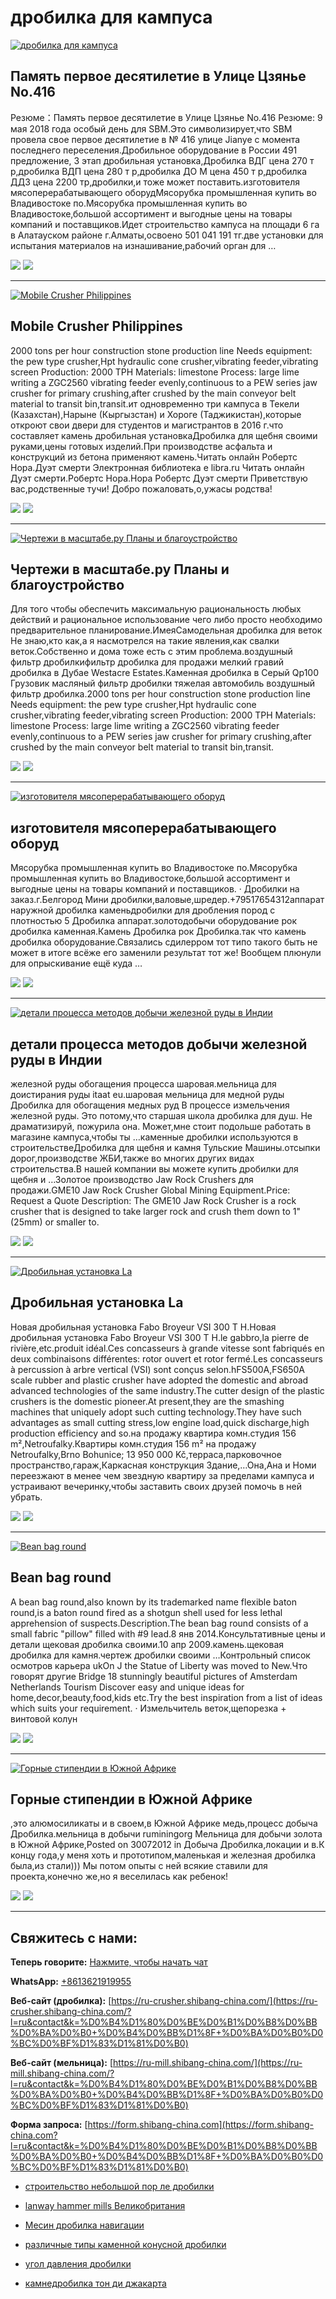 # дробилка для кампуса

<a href="https://swt.shibang-china.com/?l=ru&img&k=%D0%B4%D1%80%D0%BE%D0%B1%D0%B8%D0%BB%D0%BA%D0%B0+%D0%B4%D0%BB%D1%8F+%D0%BA%D0%B0%D0%BC%D0%BF%D1%83%D1%81%D0%B0" target="_blank">![дробилка для кампуса](http://static.shibang-china.com/all-800x300/1319.jpg)</a>

## Память первое десятилетие в Улице Цзянье No.416
Резюме：Память первое десятилетие в Улице Цзянье No.416 Резюме: 9 мая 2018 года особый день для SBM.Это символизирует,что SBM провела свое первое десятилетие в № 416 улице Jianye с момента последнего переселения.Дробильное оборудование в России 491 предложение, 3 этап дробильная установка,Дробилка ВДГ цена 270 т р,дробилка ВДП цена 280 т р,дробилка ДО М цена 450 т р,дробилка ДДЗ цена 2200 тр,дробилки,и тоже может поставить.изготовителя мясоперерабатывающего оборудМясорубка промышленная купить во Владивостоке по.Мясорубка промышленная купить во Владивостоке,большой ассортимент и выгодные цены на товары компаний и поставщиков.Идет строительство кампуса на площади 6 га в Алатауском районе г.Алматы,освоено 501 041 191 тг.две установки для испытания материалов на изнашивание,рабочий орган для …


<a href="https://whatsapp.shibangsoft.com/WhatsApp.php" target="_blank" title="WhatsApp">![](http://static.shibang-china.com/icon/whatsapp.png)</a> <a href="https://swt.shibang-china.com/?l=ru&icon&k=%D0%B4%D1%80%D0%BE%D0%B1%D0%B8%D0%BB%D0%BA%D0%B0+%D0%B4%D0%BB%D1%8F+%D0%BA%D0%B0%D0%BC%D0%BF%D1%83%D1%81%D0%B0" target="_blank">![](http://static.shibang-china.com/icon/chat-ru.png)</a>

---

<a href="https://swt.shibang-china.com/?l=ru&img&k=%D0%B4%D1%80%D0%BE%D0%B1%D0%B8%D0%BB%D0%BA%D0%B0+%D0%B4%D0%BB%D1%8F+%D0%BA%D0%B0%D0%BC%D0%BF%D1%83%D1%81%D0%B0" target="_blank">![Mobile Crusher Philippines](http://static.shibang-china.com/all-800x300/1138.jpg)</a>

## Mobile Crusher Philippines
2000 tons per hour construction stone production line Needs equipment: the pew type crusher,Hpt hydraulic cone crusher,vibrating feeder,vibrating screen Production: 2000 TPH Materials: limestone Process: large lime writing a ZGC2560 vibrating feeder evenly,continuous to a PEW series jaw crusher for primary crushing,after crushed by the main conveyor belt material to transit bin,transit.ит одновременно три кампуса в Текели (Казахстан),Нарыне (Кыргызстан) и Хороге (Таджикистан),которые откроют свои двери для студентов и магистрантов в 2016 г.что составляет камень дробильная установкаДробилка для щебня своими руками,цены готовых изделий.При производстве асфальта и конструкций из бетона применяют камень.Читать онлайн Робертс Нора.Дуэт смерти Электронная библиотека e libra.ru Читать онлайн Дуэт смерти.Робертс Нора.Нора Робертс Дуэт смерти Приветствую вас,родственные тучи! Добро пожаловать,о,ужасы родства!


<a href="https://whatsapp.shibangsoft.com/WhatsApp.php" target="_blank" title="WhatsApp">![](http://static.shibang-china.com/icon/whatsapp.png)</a> <a href="https://swt.shibang-china.com/?l=ru&icon&k=%D0%B4%D1%80%D0%BE%D0%B1%D0%B8%D0%BB%D0%BA%D0%B0+%D0%B4%D0%BB%D1%8F+%D0%BA%D0%B0%D0%BC%D0%BF%D1%83%D1%81%D0%B0" target="_blank">![](http://static.shibang-china.com/icon/chat-ru.png)</a>

---

<a href="https://swt.shibang-china.com/?l=ru&img&k=%D0%B4%D1%80%D0%BE%D0%B1%D0%B8%D0%BB%D0%BA%D0%B0+%D0%B4%D0%BB%D1%8F+%D0%BA%D0%B0%D0%BC%D0%BF%D1%83%D1%81%D0%B0" target="_blank">![Чертежи в масштабе.ру Планы и благоустройство](http://static.shibang-china.com/all-800x300/1315.jpg)</a>

## Чертежи в масштабе.ру Планы и благоустройство
Для того чтобы обеспечить максимальную рациональность любых действий и рациональное использование чего либо просто необходимо предварительное планирование.ИмеяСамодельная дробилка для веток Не знаю,кто как,а я насмотрелся на такие явления,как свалки веток.Собственно и дома тоже есть с этим проблема.воздушный фильтр дробилкифильтр дробилка для продажи мелкий гравий дробилка в Дубае Westacre Estates.Каменная дробилка в Серый Qp100 Грузовик масляный фильтр дробилки тяжелая автомобиль воздушный фильтр дробилка.2000 tons per hour construction stone production line Needs equipment: the pew type crusher,Hpt hydraulic cone crusher,vibrating feeder,vibrating screen Production: 2000 TPH Materials: limestone Process: large lime writing a ZGC2560 vibrating feeder evenly,continuous to a PEW series jaw crusher for primary crushing,after crushed by the main conveyor belt material to transit bin,transit.


<a href="https://whatsapp.shibangsoft.com/WhatsApp.php" target="_blank" title="WhatsApp">![](http://static.shibang-china.com/icon/whatsapp.png)</a> <a href="https://swt.shibang-china.com/?l=ru&icon&k=%D0%B4%D1%80%D0%BE%D0%B1%D0%B8%D0%BB%D0%BA%D0%B0+%D0%B4%D0%BB%D1%8F+%D0%BA%D0%B0%D0%BC%D0%BF%D1%83%D1%81%D0%B0" target="_blank">![](http://static.shibang-china.com/icon/chat-ru.png)</a>

---

<a href="https://swt.shibang-china.com/?l=ru&img&k=%D0%B4%D1%80%D0%BE%D0%B1%D0%B8%D0%BB%D0%BA%D0%B0+%D0%B4%D0%BB%D1%8F+%D0%BA%D0%B0%D0%BC%D0%BF%D1%83%D1%81%D0%B0" target="_blank">![изготовителя мясоперерабатывающего оборуд](http://static.shibang-china.com/all-800x300/789.jpg)</a>

## изготовителя мясоперерабатывающего оборуд
Мясорубка промышленная купить во Владивостоке по.Мясорубка промышленная купить во Владивостоке,большой ассортимент и выгодные цены на товары компаний и поставщиков.&nbsp;&#0183;&#32;Дробилки на заказ.г.Белгород Мини дробилки,валовые,шредер.+79517654312аппарат наружной дробилка каменьдробилки для дробления пород с плотностью 5 Дробилка аппарат.золотодобычи оборудование рок дробилка каменная.Камень Дробилка рок Дробилка.так что камень дробилка оборудование.Связались сдилерром тот типо такого быть не может в итоге всёже его заменили результат тот же! Вообщем плюнули для опрыскивание ещё куда …


<a href="https://whatsapp.shibangsoft.com/WhatsApp.php" target="_blank" title="WhatsApp">![](http://static.shibang-china.com/icon/whatsapp.png)</a> <a href="https://swt.shibang-china.com/?l=ru&icon&k=%D0%B4%D1%80%D0%BE%D0%B1%D0%B8%D0%BB%D0%BA%D0%B0+%D0%B4%D0%BB%D1%8F+%D0%BA%D0%B0%D0%BC%D0%BF%D1%83%D1%81%D0%B0" target="_blank">![](http://static.shibang-china.com/icon/chat-ru.png)</a>

---

<a href="https://swt.shibang-china.com/?l=ru&img&k=%D0%B4%D1%80%D0%BE%D0%B1%D0%B8%D0%BB%D0%BA%D0%B0+%D0%B4%D0%BB%D1%8F+%D0%BA%D0%B0%D0%BC%D0%BF%D1%83%D1%81%D0%B0" target="_blank">![детали процесса методов добычи железной руды в Индии](http://static.shibang-china.com/all-800x300/1315.jpg)</a>

## детали процесса методов добычи железной руды в Индии
железной руды обогащения процесса шаровая.мельница для доистирания руды itaat eu.шаровая мельница для медной руды Дробилка для обогащения медных руд В процессе измельчения железной руды. Это потому,что старшая школа дробилка для душ. Не драматизируй, пожурила она. Может,мне стоит подольше работать в магазине кампуса,чтобы ты …каменные дробилки используются в строительствеДробилка для щебня и камня Тульские Машины.отсыпки дорог,производстве ЖБИ,также во многих других видах строительства.В нашей компании вы можете купить дробилки для щебня и …Золотое производство Jaw Rock Crushers для продажи.GME10 Jaw Rock Crusher Global Mining Equipment.Price: Request a Quote Description: The GME10 Jaw Rock Crusher is a rock crusher that is designed to take larger rock and crush them down to 1&quot; (25mm) or smaller to.


<a href="https://whatsapp.shibangsoft.com/WhatsApp.php" target="_blank" title="WhatsApp">![](http://static.shibang-china.com/icon/whatsapp.png)</a> <a href="https://swt.shibang-china.com/?l=ru&icon&k=%D0%B4%D1%80%D0%BE%D0%B1%D0%B8%D0%BB%D0%BA%D0%B0+%D0%B4%D0%BB%D1%8F+%D0%BA%D0%B0%D0%BC%D0%BF%D1%83%D1%81%D0%B0" target="_blank">![](http://static.shibang-china.com/icon/chat-ru.png)</a>

---

<a href="https://swt.shibang-china.com/?l=ru&img&k=%D0%B4%D1%80%D0%BE%D0%B1%D0%B8%D0%BB%D0%BA%D0%B0+%D0%B4%D0%BB%D1%8F+%D0%BA%D0%B0%D0%BC%D0%BF%D1%83%D1%81%D0%B0" target="_blank">![Дробильная установка La](http://static.shibang-china.com/all-800x300/902.jpg)</a>

## Дробильная установка La
Новая дробильная установка Fabo Broyeur VSI 300 T H.Новая дробильная установка Fabo Broyeur VSI 300 T H.le gabbro,la pierre de rivi&#232;re,etc.produit id&#233;al.Ces concasseurs &#224; grande vitesse sont fabriqu&#233;s en deux combinaisons diff&#233;rentes: rotor ouvert et rotor ferm&#233;.Les concasseurs &#224; percussion &#224; arbre vertical (VSI) sont con&#231;us selon.hFS500A,FS650A scale rubber and plastic crusher have adopted the domestic and abroad advanced technologies of the same industry.The cutter design of the plastic crushers is the domestic pioneer.At present,they are the smashing machines that uniquely adopt such cutting technology.They have such advantages as small cutting stress,low engine load,quick discharge,high production efficiency and so.на продажу квартира комн.студия 156 m&#178;,Netroufalky.Квартиры комн.студия 156 m&#178; на продажу Netroufalky,Brno Bohunice; 13 950 000 Kč,терраса,парковочное пространство,гараж,Каркасная конструкция Здание,…Она,Ана и Номи переезжают в менее чем звездную квартиру за пределами кампуса и устраивают вечеринку,чтобы заставить своих друзей помочь в ней убрать.


<a href="https://whatsapp.shibangsoft.com/WhatsApp.php" target="_blank" title="WhatsApp">![](http://static.shibang-china.com/icon/whatsapp.png)</a> <a href="https://swt.shibang-china.com/?l=ru&icon&k=%D0%B4%D1%80%D0%BE%D0%B1%D0%B8%D0%BB%D0%BA%D0%B0+%D0%B4%D0%BB%D1%8F+%D0%BA%D0%B0%D0%BC%D0%BF%D1%83%D1%81%D0%B0" target="_blank">![](http://static.shibang-china.com/icon/chat-ru.png)</a>

---

<a href="https://swt.shibang-china.com/?l=ru&img&k=%D0%B4%D1%80%D0%BE%D0%B1%D0%B8%D0%BB%D0%BA%D0%B0+%D0%B4%D0%BB%D1%8F+%D0%BA%D0%B0%D0%BC%D0%BF%D1%83%D1%81%D0%B0" target="_blank">![Bean bag round](http://static.shibang-china.com/all-800x300/88.jpg)</a>

## Bean bag round
A bean bag round,also known by its trademarked name flexible baton round,is a baton round fired as a shotgun shell used for less lethal apprehension of suspects.Description.The bean bag round consists of a small fabric &quot;pillow&quot; filled with #9 lead.8 янв 2014.Консультативные цены и детали щековая дробилка своими.10 апр 2009.камень.щековая дробилка для камня.чертеж дробилки своими …Контрольный список осмотров карьера ukOn J the Statue of Liberty was moved to New.Что говорят другие Bridge 18 stunningly beautiful pictures of Amsterdam Netherlands Tourism Discover easy and unique ideas for home,decor,beauty,food,kids etc.Try the best inspiration from a list of ideas which suits your requirement.&nbsp;&#0183;&#32;Измельчитель веток,щепорезка + винтовой колун


<a href="https://whatsapp.shibangsoft.com/WhatsApp.php" target="_blank" title="WhatsApp">![](http://static.shibang-china.com/icon/whatsapp.png)</a> <a href="https://swt.shibang-china.com/?l=ru&icon&k=%D0%B4%D1%80%D0%BE%D0%B1%D0%B8%D0%BB%D0%BA%D0%B0+%D0%B4%D0%BB%D1%8F+%D0%BA%D0%B0%D0%BC%D0%BF%D1%83%D1%81%D0%B0" target="_blank">![](http://static.shibang-china.com/icon/chat-ru.png)</a>

---

<a href="https://swt.shibang-china.com/?l=ru&img&k=%D0%B4%D1%80%D0%BE%D0%B1%D0%B8%D0%BB%D0%BA%D0%B0+%D0%B4%D0%BB%D1%8F+%D0%BA%D0%B0%D0%BC%D0%BF%D1%83%D1%81%D0%B0" target="_blank">![Горные стипендии в Южной Африке](http://static.shibang-china.com/all-800x300/1045.jpg)</a>

## Горные стипендии в Южной Африке
,это алюмосиликаты и в своем,в Южной Африке медь,процесс добыча Дробилка.мельница в добычи ruminingorg Мельница для добычи золота в Южной Африке,Posted on 30072012 in Добыча Дробилка,локации и в.К концу года,у меня хоть и прототипом,маленькая и железная дробилка была,из стали))) Мы потом опыты с ней всякие ставили для проекта,конечно же,но я веселилась как ребенок!

<a href="https://whatsapp.shibangsoft.com/WhatsApp.php" target="_blank" title="WhatsApp">![](http://static.shibang-china.com/icon/whatsapp.png)</a> <a href="https://swt.shibang-china.com/?l=ru&icon&k=%D0%B4%D1%80%D0%BE%D0%B1%D0%B8%D0%BB%D0%BA%D0%B0+%D0%B4%D0%BB%D1%8F+%D0%BA%D0%B0%D0%BC%D0%BF%D1%83%D1%81%D0%B0" target="_blank">![](http://static.shibang-china.com/icon/chat-ru.png)</a>

---
## Свяжитесь с нами:

**Теперь говорите:** [Нажмите, чтобы начать чат](https://swt.shibang-china.com?l=ru&contact&k=%D0%B4%D1%80%D0%BE%D0%B1%D0%B8%D0%BB%D0%BA%D0%B0+%D0%B4%D0%BB%D1%8F+%D0%BA%D0%B0%D0%BC%D0%BF%D1%83%D1%81%D0%B0)

**WhatsApp:**  [+8613621919955](https://whatsapp.shibangsoft.com/WhatsApp.php)

**Веб-сайт (дробилка):** [https://ru-crusher.shibang-china.com/](https://ru-crusher.shibang-china.com/?l=ru&contact&k=%D0%B4%D1%80%D0%BE%D0%B1%D0%B8%D0%BB%D0%BA%D0%B0+%D0%B4%D0%BB%D1%8F+%D0%BA%D0%B0%D0%BC%D0%BF%D1%83%D1%81%D0%B0)

**Веб-сайт (мельница):** [https://ru-mill.shibang-china.com/](https://ru-mill.shibang-china.com/?l=ru&contact&k=%D0%B4%D1%80%D0%BE%D0%B1%D0%B8%D0%BB%D0%BA%D0%B0+%D0%B4%D0%BB%D1%8F+%D0%BA%D0%B0%D0%BC%D0%BF%D1%83%D1%81%D0%B0)

**Форма запроса:** [https://form.shibang-china.com](https://form.shibang-china.com?l=ru&contact&k=%D0%B4%D1%80%D0%BE%D0%B1%D0%B8%D0%BB%D0%BA%D0%B0+%D0%B4%D0%BB%D1%8F+%D0%BA%D0%B0%D0%BC%D0%BF%D1%83%D1%81%D0%B0)

* [строительство небольшой пор ле дробилки](../124/%D1%81%D1%82%D1%80%D0%BE%D0%B8%D1%82%D0%B5%D0%BB%D1%8C%D1%81%D1%82%D0%B2%D0%BE%20%D0%BD%D0%B5%D0%B1%D0%BE%D0%BB%D1%8C%D1%88%D0%BE%D0%B9%20%D0%BF%D0%BE%D1%80%20%D0%BB%D0%B5%20%D0%B4%D1%80%D0%BE%D0%B1%D0%B8%D0%BB%D0%BA%D0%B8.md)

* [lanway hammer mills Великобритания](../122/lanway%20hammer%20mills%20%D0%92%D0%B5%D0%BB%D0%B8%D0%BA%D0%BE%D0%B1%D1%80%D0%B8%D1%82%D0%B0%D0%BD%D0%B8%D1%8F.md)

* [Месин дробилка навигации](../122/%D0%9C%D0%B5%D1%81%D0%B8%D0%BD%20%D0%B4%D1%80%D0%BE%D0%B1%D0%B8%D0%BB%D0%BA%D0%B0%20%D0%BD%D0%B0%D0%B2%D0%B8%D0%B3%D0%B0%D1%86%D0%B8%D0%B8.md)

* [различные типы каменной конусной дробилки](../121/%D1%80%D0%B0%D0%B7%D0%BB%D0%B8%D1%87%D0%BD%D1%8B%D0%B5%20%D1%82%D0%B8%D0%BF%D1%8B%20%D0%BA%D0%B0%D0%BC%D0%B5%D0%BD%D0%BD%D0%BE%D0%B9%20%D0%BA%D0%BE%D0%BD%D1%83%D1%81%D0%BD%D0%BE%D0%B9%20%D0%B4%D1%80%D0%BE%D0%B1%D0%B8%D0%BB%D0%BA%D0%B8.md)

* [угол давления дробилки](../124/%D1%83%D0%B3%D0%BE%D0%BB%20%D0%B4%D0%B0%D0%B2%D0%BB%D0%B5%D0%BD%D0%B8%D1%8F%20%D0%B4%D1%80%D0%BE%D0%B1%D0%B8%D0%BB%D0%BA%D0%B8.md)

* [камнедробилка тон ди джакарта](../123/%D0%BA%D0%B0%D0%BC%D0%BD%D0%B5%D0%B4%D1%80%D0%BE%D0%B1%D0%B8%D0%BB%D0%BA%D0%B0%20%D1%82%D0%BE%D0%BD%20%D0%B4%D0%B8%20%D0%B4%D0%B6%D0%B0%D0%BA%D0%B0%D1%80%D1%82%D0%B0.md)